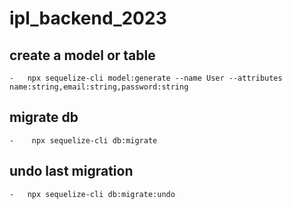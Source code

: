 # ipl_backend_2023

## create a model or table
    -   npx sequelize-cli model:generate --name User --attributes name:string,email:string,password:string

## migrate db
    -    npx sequelize-cli db:migrate  

## undo last migration
    -   npx sequelize-cli db:migrate:undo